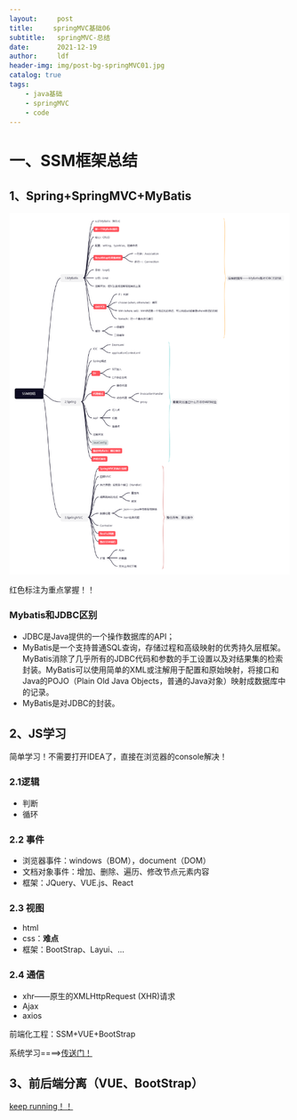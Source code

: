 ```yaml
---
layout:     post
title:     springMVC基础06
subtitle:   springMVC-总结
date:       2021-12-19
author:     ldf
header-img: img/post-bg-springMVC01.jpg
catalog: true
tags:
    - java基础
    - springMVC
    - code
---
```


# 一、SSM框架总结

## 1、Spring+SpringMVC+MyBatis

![](https://raw.githubusercontent.com/BBQldf/PicGotest/master/SSM%E6%95%B4%E5%90%88%20.png)

红色标注为重点掌握！！



### Mybatis和JDBC区别

- JDBC是Java提供的一个操作数据库的API；
- MyBatis是一个支持普通SQL查询，存储过程和高级映射的优秀持久层框架。MyBatis消除了几乎所有的JDBC代码和参数的手工设置以及对结果集的检索封装。MyBatis可以使用简单的XML或注解用于配置和原始映射，将接口和Java的POJO（Plain Old Java Objects，普通的Java对象）映射成数据库中的记录。
- MyBatis是对JDBC的封装。







## 2、JS学习

简单学习！不需要打开IDEA了，直接在浏览器的console解决！

### 2.1逻辑

- 判断
- 循环

### 2.2 事件

- 浏览器事件：windows（BOM），document（DOM）
- 文档对象事件：增加、删除、遍历、修改节点元素内容
- 框架：JQuery、VUE.js、React

### 2.3 视图

- html
- css：**难点**
- 框架：BootStrap、Layui、...

### 2.4 通信

- xhr——原生的XMLHttpRequest (XHR)请求
- Ajax
- axios



前端化工程：SSM+VUE+BootStrap



系统学习====>[传送门！]()



## 3、前后端分离（VUE、BootStrap）

[keep running！！]()

 	
